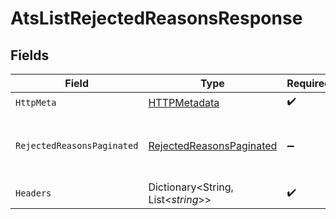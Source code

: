 # AtsListRejectedReasonsResponse


## Fields

| Field                                                                           | Type                                                                            | Required                                                                        | Description                                                                     |
| ------------------------------------------------------------------------------- | ------------------------------------------------------------------------------- | ------------------------------------------------------------------------------- | ------------------------------------------------------------------------------- |
| `HttpMeta`                                                                      | [HTTPMetadata](../../Models/Components/HTTPMetadata.md)                         | :heavy_check_mark:                                                              | N/A                                                                             |
| `RejectedReasonsPaginated`                                                      | [RejectedReasonsPaginated](../../Models/Components/RejectedReasonsPaginated.md) | :heavy_minus_sign:                                                              | The list of rejected reasons was retrieved.                                     |
| `Headers`                                                                       | Dictionary<String, List<*string*>>                                              | :heavy_check_mark:                                                              | N/A                                                                             |